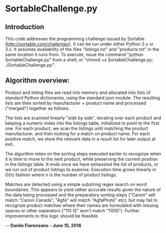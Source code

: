 # SortableChallenge.py


## Introduction
This code addresses the programming challenge issued by Sortable (http://sortable.com/challenge/). It can be run
under either Python 2.x or 3.x. It assumes availability of the files "listings.txt" and "products.txt" in the same
location it runs from. To execute, issue the command "python
SortableChallenge.py" from a shell, or "chmod +x SortableChallenge.py; ./SortableChallenge.py".

## Algorithm overview:
Product and listing files are read into memory and allocated into lists of standard Python dictionaries, using
the standard json module. The resulting lists are then sorted by manufacturer + product name and processed ("merged")
together as follows.

The lists are scanned linearly "side by side", iterating over each product and keeping a numeric index into the 
listings table, initialized to point to the first one. For each product, we scan the listings until matching the 
product manufacturer, and then looking for a match on product name. For each positive match, we store the relevant 
data in a result list for later output at exit.

The algorithm relies on the sorting steps executed earlier to recognize when it is time to move to the next product,
while preserving the current position in the listings table. It ends once we have exhausted the list of products, or
we run out of product listings to examine. Execution time grows linearly in O(n) fashion where n is the number of
product listings.

Matches are detected using a simple substring regex search on word boundaries. This appears to yield rather accurate 
results given the nature of the data being processed and the preparatory sorting steps ("Canon" will match "Canon Canada",
"Agfa" will match "AgfaPhoto" etc), but may fail to recognize product matches where their names are formulated with 
missing spaces or other separators ("110 IS" won't match "110IS").  Further improvements to this logic should be feasible.
<br>

-- <b>Danilo Fiorenzano - June 15, 2016</b>
